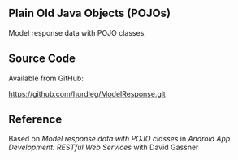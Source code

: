## Plain Old Java Objects (POJOs) ##
  Model response data with POJO classes.

## Source Code ##

  Available from GitHub:

  https://github.com/hurdleg/ModelResponse.git

## Reference ##

  Based on _Model response data with POJO classes_  in _Android App Development: RESTful Web Services_ with David Gassner